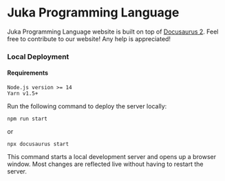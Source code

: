 # Juka Programming Language

Juka Programming Language website is built on top of [Docusaurus 2](https://docusaurus.io/).
Feel free to contribute to our website!
Any help is appreciated!

### Local Deployment

#### Requirements
```
Node.js version >= 14
Yarn v1.5+
```

Run the following command to deploy the server locally:
```
npm run start
```

or

```
npx docusaurus start
```

This command starts a local development server and opens up a browser window. Most changes are reflected live without having to restart the server.

